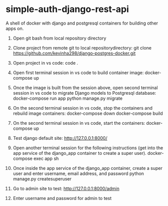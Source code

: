 # simple-auth-django-rest-api
A shell of docker with django and postgresql containers for building other apps on.


1) Open git bash from local repository directory

2) Clone project from remote git to local repositorydirectory:
git clone https://github.com/kevinha298/django-postgres-docker.git

3) Open project in vs code:
code .

4) Open first terminal session in vs code to build container image:
docker-compose up

5) Once the image is built from the session above, open second terminal session in vs code to migrate Django models to Postgresql database:
docker-compose run app python manage.py migrate

6) On the second terminal session in vs code, stop the containers and rebuild image containers:
docker-compose down
docker-compose build

7) On the second terminal session in vs code, start the containers:
docker-compose up

8) Test django default site:
http://127.0.0.1:8000/


9) Open another terminal session for the following instructions (get into the app service of the django_app container to create a super user).
docker-compose exec app sh

10) Once inside the app service of the django_app container, create a super user and enter username, email address, and password
python manage.py createsuperuser


11) Go to admin site to test:
http://127.0.0.1:8000/admin

12) Enter username and password for admin to test



